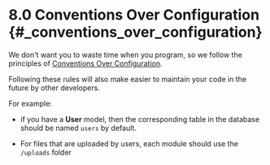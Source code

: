 # 8.0 Conventions Over Configuration {#_conventions_over_configuration}

We don't want you to waste time when you program, so we follow the principles of [Conventions Over Configuration](https://en.wikipedia.org/wiki/Convention_over_configuration).

Following these rules will also make easier to maintain your code in the future by other developers. 

For example: 

* if you have a **User** model, then the corresponding table in the database should be named ```users``` by default.

* For files that are uploaded by users, each module should use the ```/uploads``` folder





